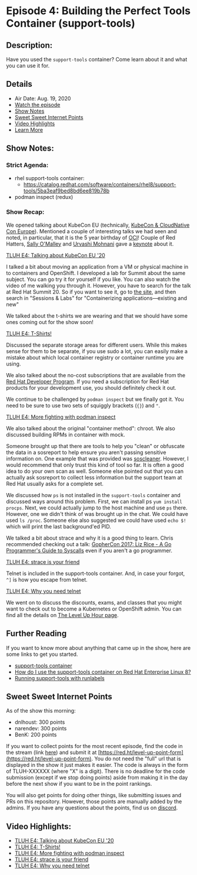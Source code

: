 # Episode 4: Building the Perfect Tools Container (support-tools)

## Description:
Have you used the `support-tools` container? Come learn about it and what you can use it for.

## Details
* Air Date: Aug. 19, 2020
* [Watch the episode](https://youtu.be/44wo1Dvg5EY)
* [Show Notes](#show-notes)
* [Sweet Sweet Internet Points](#sweet-sweet-internet-points)
* [Video Highlights](#video-highlights)
* [Learn More](https://red.ht/leveluphour)

## Show Notes:

### Strict Agenda:
* rhel support-tools container:
    * https://catalog.redhat.com/software/containers/rhel8/support-tools/5ba3eaf9bed8bd6ee819b78b
* podman inspect (redux)

### Show Recap:

We opened talking about KubeCon EU (technically, [KubeCon & CloudNative Con Europe](https://events.linuxfoundation.org/kubecon-cloudnativecon-europe)).
Mentioned a couple of interesting talks we had seen and noted, in particular, that it is the 5 year birthday of [OCI](https://opencontainers.org/)!
Couple of Red Hatters, [Sally O'Malley](https://twitter.com/somalley108) and [Urvashi Mohnani](https://twitter.com/umohnani8) gave a [keynote](https://kccnceu20.sched.com/event/ZfHO/sponsored-keynote-happy-birthday-open-container-initiative-heres-to-5-years-of-collaborative-innovation-sally-ann-omalley-software-engineer-urvashi-mohnani-software-engineer-red-hat?iframe=no) about it.

[TLUH E4: Talking about KubeCon EU '20](https://clips.twitch.tv/StrongCrunchySamosaMcaT)

I talked a bit about moving an application from a VM or physical machine in to containers and OpenShift.
I developed a lab for Summit about the same subject.
You can go try it for yourself if you like.
You can also watch the video of me walking you through it.
However, you have to search for the talk at Red Hat Summit 20.
So if you want to see it, go to [the site](https://onlinexperiences.com/scripts/Server.nxp?LASCmd=AI:4;F:QS!10100&ShowUUID=4245E6E3-7D25-496D-9B08-4CBDC87CCE74&affiliatedata=701f2000001OH7YAAW), and then search in "Sessions & Labs" for "Containerizing applications—existing and new"

We talked about the t-shirts we are wearing and that we should have some ones coming out for the show soon!

[TLUH E4: T-Shirts!](https://clips.twitch.tv/TiredMagnificentAxeRitzMitz)

Discussed the separate storage areas for different users.
While this makes sense for them to be separate, if you use sudo a lot, you can easily make a mistake about which local container registry or container runtime you are using.

We also talked about the no-cost subscriptions that are available from the [Red Hat Developer Program](http://developers.redhat.com/).
If you need a subscription for Red Hat products for your development use, you should definitely check it out.

We continue to be challenged by `podman inspect` but we finally got it.
You need to be sure to use two sets of squiggly brackets (`{}`) and `"`.

[TLUH E4: More fighting with podman inspect](https://clips.twitch.tv/SweetGrotesqueHummingbirdWow)

We also talked about the original "container method": chroot.
We also discussed building RPMs in container with mock.

Someone brought up that there are tools to help you "clean" or obfuscate the data in a sosreport to help ensure you aren't passing sensitive information on.
One example that was provided was [soscleaner](https://github.com/soscleaner/soscleaner).
However, I would recommend that only trust this kind of tool so far.
It is often a good idea to do your own scan as well.
Someone else pointed out that you can actually ask sosreport to collect less information but the support team at Red Hat usually asks for a complete set.

We discussed how `ps` is not installed in the `support-tools` container and discussed ways around this problem.
First, we can install ps `yum install procps`.
Next, we could actually jump to the host machine and use `ps` there.
However, one we didn't think of was brought up in the chat.
We could have used `ls /proc`.
Someone else also suggested we could have used `echo $!` which will print the last background'ed PID.

We talked a bit about strace and why it is a good thing to learn.
Chris recommended checking out a talk: [GopherCon 2017: Liz Rice - A Go Programmer's Guide to Syscalls](http://www.everysession.com/gophercon/gophercon-us/2017/gophercon-2017-liz-rice-a-go-programmers-guide-to-syscalls/) even if you aren't a go programmer.

[TLUH E4: strace is your friend](https://clips.twitch.tv/HappyAwkwardEndiveHeyGirl)

Telnet is included in the support-tools container.
And, in case your forgot, `^]` is how you escape from telnet.

[TLUH E4: Why you need telnet](https://clips.twitch.tv/SoftMoldyCockroachFailFish)

We went on to discuss the discounts, exams, and classes that you might want to check out to become a Kubernetes or OpenShift admin.
You can find all the details on [The Level Up Hour page](https://red.ht/leveluphour).

## Further Reading

If you want to know more about anything that came up in the show, here are some links to get you started.

* [support-tools container](https://catalog.redhat.com/software/containers/rhel8/support-tools/5ba3eaf9bed8bd6ee819b78b)
* [How do I use the support-tools container on Red Hat Enterprise Linux 8? ](https://access.redhat.com/solutions/3771241)
* [Running support-tools with runlabels](https://access.redhat.com/documentation/en-us/red_hat_enterprise_linux/8/html-single/building_running_and_managing_containers/index#running_support_tools_with_runlabels)

## Sweet Sweet Internet Points
As of the show this morning:
* dnlhoust: 300 points
* narendev: 300 points
* BenK: 200 points

If you want to collect points for the most recent episode, find the code in the stream (link [here](#details)) and submit it at [https://red.ht/level-up-point-form](https://red.ht/level-up-point-form).
You do not need the "full" url that is displayed in the show it just makes it easier.
The code is always in the form of TLUH-XXXXXX (where "X" is a digit).
There is no deadline for the code submission (except if we stop doing points) aside from making it in the day before the next show if you want to be in the point rankings.

You will also get points for doing other things, like submitting issues and PRs on this repository.
However, those points are manually added by the admins.
If you have any questions about the points, find us on [discord](https://discord.gg/5VMVGJt).

## Video Highlights:
* [TLUH E4: Talking about KubeCon EU '20](https://clips.twitch.tv/StrongCrunchySamosaMcaT)
* [TLUH E4: T-Shirts!](https://clips.twitch.tv/TiredMagnificentAxeRitzMitz)
* [TLUH E4: More fighting with podman inspect](https://clips.twitch.tv/SweetGrotesqueHummingbirdWow)
* [TLUH E4: strace is your friend](https://clips.twitch.tv/HappyAwkwardEndiveHeyGirl)
* [TLUH E4: Why you need telnet](https://clips.twitch.tv/SoftMoldyCockroachFailFish)
